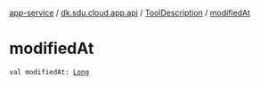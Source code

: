 [app-service](../../index.md) / [dk.sdu.cloud.app.api](../index.md) / [ToolDescription](index.md) / [modifiedAt](./modified-at.md)

# modifiedAt

`val modifiedAt: `[`Long`](https://kotlinlang.org/api/latest/jvm/stdlib/kotlin/-long/index.html)